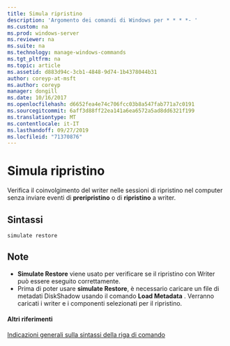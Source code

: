 ```yaml
---
title: Simula ripristino
description: 'Argomento dei comandi di Windows per * * * *- '
ms.custom: na
ms.prod: windows-server
ms.reviewer: na
ms.suite: na
ms.technology: manage-windows-commands
ms.tgt_pltfrm: na
ms.topic: article
ms.assetid: d883d94c-3cb1-4848-9d74-1b4378044b31
author: coreyp-at-msft
ms.author: coreyp
manager: dongill
ms.date: 10/16/2017
ms.openlocfilehash: d6652fea4e74c706fcc03b8a547fab771a7c0191
ms.sourcegitcommit: 6aff3d88ff22ea141a6ea6572a5ad8dd6321f199
ms.translationtype: MT
ms.contentlocale: it-IT
ms.lasthandoff: 09/27/2019
ms.locfileid: "71370876"
---
```

# <a name="simulate-restore"></a>Simula ripristino



Verifica il coinvolgimento del writer nelle sessioni di ripristino nel computer senza inviare eventi di **preripristino** o di **ripristino** a writer.

## <a name="syntax"></a>Sintassi

```
simulate restore
```

## <a name="remarks"></a>Note

-   **Simulate Restore** viene usato per verificare se il ripristino con Writer può essere eseguito correttamente.
-   Prima di poter usare **simulate Restore**, è necessario caricare un file di metadati DiskShadow usando il comando **Load Metadata** . Verranno caricati i writer e i componenti selezionati per il ripristino.

#### <a name="additional-references"></a>Altri riferimenti

[Indicazioni generali sulla sintassi della riga di comando](command-line-syntax-key.md)